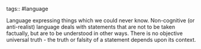 tags:: #language

Language expressing things which we could never know. Non-cognitive (or anti-realist) language deals with statements that are not to be taken factually, but are to be understood in other ways. There is no objective universal truth - the truth or falsity of a statement depends upon its context.
